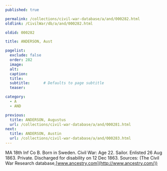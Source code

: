```yaml
---
published: true

permalink: /collections/civil-war-database/a/and/000282.html
oldlink: /CivilWar/db/a/and/000282.html

oldid: 000282

title: ANDERSON, Aust

pagelist:
  exclude: false
  order: 282
  image: 
  alt:
  caption:
  title:
  subtitle:      # Defaults to page subtitle
  teaser:

category: 
  - A 
  - AND

previous:
  title: ANDERSON, Augustus
  url: /collections/civil-war-database/a/and/000281.html  
next:
  title: ANDERSON, Austin
  url: /collections/civil-war-database/a/and/000283.html   
---
```

MA 18th Inf Co B. Born in Sweden. Civil War: Age 22. Sailor. Enlisted 26 Aug 1863. Private. Discharged for disability on 12 Dec 1863. Sources: (The Civil War Research database,[www.ancestry.com](http://www.ancestry.com/))